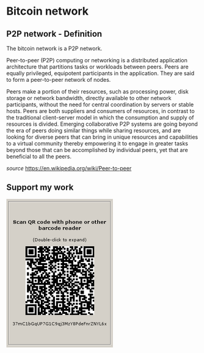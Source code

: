 # Bitcoin network

## P2P network - Definition

The bitcoin network is a P2P network.

Peer-to-peer (P2P) computing or networking is a distributed application architecture that partitions tasks or workloads between peers. Peers are equally privileged, equipotent participants in the application. They are said to form a peer-to-peer network of nodes.

Peers make a portion of their resources, such as processing power, disk storage or network bandwidth, directly available to other network participants, without the need for central coordination by servers or stable hosts. Peers are both suppliers and consumers of resources, in contrast to the traditional client-server model in which the consumption and supply of resources is divided. Emerging collaborative P2P systems are going beyond the era of peers doing similar things while sharing resources, and are looking for diverse peers that can bring in unique resources and capabilities to a virtual community thereby empowering it to engage in greater tasks beyond those that can be accomplished by individual peers, yet that are beneficial to all the peers.


*source* https://en.wikipedia.org/wiki/Peer-to-peer

## Support my work

![alt text](https://github.com/InserirAquiNome/crypto/blob/master/static/image/donate.png "Logo Title Text 1")
